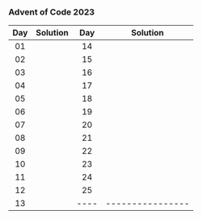 ### Advent of Code 2023



| Day  |     Solution     | Day  |     Solution     |
|:----:|:----------------:|:----:|:----------------:|
|  01  | <a href=""> </a> |  14  | <a href=""> </a> |
|  02  | <a href=""> </a> |  15  | <a href=""> </a> |
|  03  | <a href=""> </a> |  16  | <a href=""> </a> |
|  04  | <a href=""> </a> |  17  | <a href=""> </a> |
|  05  | <a href=""> </a> |  18  | <a href=""> </a> |
|  06  | <a href=""> </a> |  19  | <a href=""> </a> |
|  07  | <a href=""> </a> |  20  | <a href=""> </a> |
|  08  | <a href=""> </a> |  21  | <a href=""> </a> |
|  09  | <a href=""> </a> |  22  | <a href=""> </a> |
|  10  | <a href=""> </a> |  23  | <a href=""> </a> |
|  11  | <a href=""> </a> |  24  | <a href=""> </a> |
|  12  | <a href=""> </a> |  25  | <a href=""> </a> |
|  13  | <a href=""> </a> | ---- | ---------------- |


